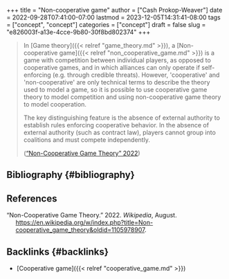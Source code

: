 +++
title = "Non-cooperative game"
author = ["Cash Prokop-Weaver"]
date = 2022-09-28T07:41:00-07:00
lastmod = 2023-12-05T14:31:41-08:00
tags = ["concept", "concept"]
categories = ["concept"]
draft = false
slug = "e826003f-a13e-4cce-9b80-30f8bd802374"
+++

> In [Game theory]({{< relref "game_theory.md" >}}), a [Non-cooperative game]({{< relref "non_cooperative_game.md" >}}) is a game with competition between individual players, as opposed to cooperative games, and in which alliances can only operate if self-enforcing (e.g. through credible threats). However, 'cooperative' and 'non-cooperative' are only technical terms to describe the theory used to model a game, so it is possible to use cooperative game theory to model competition and using non-cooperative game theory to model cooperation.
>
> The key distinguishing feature is the absence of external authority to establish rules enforcing cooperative behavior. In the absence of external authority (such as contract law), players cannot group into coalitions and must compete independently.
>
> (<a href="#citeproc_bib_item_1">“Non-Cooperative Game Theory” 2022</a>)


## Bibliography {#bibliography}

## References

<style>.csl-entry{text-indent: -1.5em; margin-left: 1.5em;}</style><div class="csl-bib-body">
  <div class="csl-entry"><a id="citeproc_bib_item_1"></a>“Non-Cooperative Game Theory.” 2022. <i>Wikipedia</i>, August. <a href="https://en.wikipedia.org/w/index.php?title=Non-cooperative_game_theory&oldid=1105978907">https://en.wikipedia.org/w/index.php?title=Non-cooperative_game_theory&#38;oldid=1105978907</a>.</div>
</div>


## Backlinks {#backlinks}

-   [Cooperative game]({{< relref "cooperative_game.md" >}})
